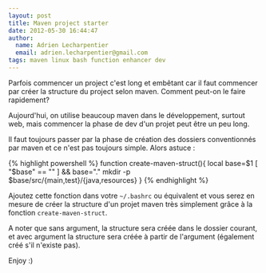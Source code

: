```yaml
---
layout: post
title: Maven project starter
date: 2012-05-30 16:44:47
author:
  name: Adrien Lecharpentier
  email: adrien.lecharpentier@gmail.com
tags: maven linux bash function enhancer dev
---
```

Parfois commencer un project c'est long et embêtant car il faut commencer par créer la structure du project selon maven. Comment peut-on le faire rapidement?

Aujourd'hui, on utilise beaucoup maven dans le développement, surtout
web, mais commencer la phase de dev d'un projet peut être un peu long.

Il faut toujours passer par la phase de création des dossiers
conventionnés par maven et ce n'est pas toujours simple. Alors astuce :

{% highlight powershell %}
function create-maven-struct(){
  local base=$1
  [ "$base" == "" ] && base="."
  mkdir -p $base/src/{main,test}/{java,resources}
}
{% endhighlight %}

Ajoutez cette fonction dans votre `~/.bashrc` ou équivalent et vous
serez en mesure de créer la structure d'un projet maven très simplement
grâce à la fonction `create-maven-struct`.

A noter que sans argument, la structure sera créée dans le dossier
courant, et avec argument la structure sera créée à partir de
l'argument (également créé s'il n'existe pas).

Enjoy :)
